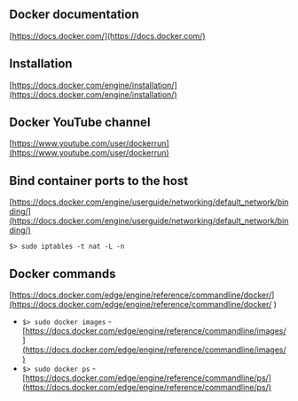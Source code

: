 ## Docker documentation
[https://docs.docker.com/](https://docs.docker.com/)

## Installation
[https://docs.docker.com/engine/installation/](https://docs.docker.com/engine/installation/)

## Docker YouTube channel
[https://www.youtube.com/user/dockerrun](https://www.youtube.com/user/dockerrun)

## Bind container ports to the host
[https://docs.docker.com/engine/userguide/networking/default_network/binding/](https://docs.docker.com/engine/userguide/networking/default_network/binding/)

`$> sudo iptables -t nat -L -n`

## Docker commands
[https://docs.docker.com/edge/engine/reference/commandline/docker/](https://docs.docker.com/edge/engine/reference/commandline/docker/
  )

 * `$> sudo docker images` - [https://docs.docker.com/edge/engine/reference/commandline/images/](https://docs.docker.com/edge/engine/reference/commandline/images/)
 * `$> sudo docker ps` - [https://docs.docker.com/edge/engine/reference/commandline/ps/](https://docs.docker.com/edge/engine/reference/commandline/ps/)
